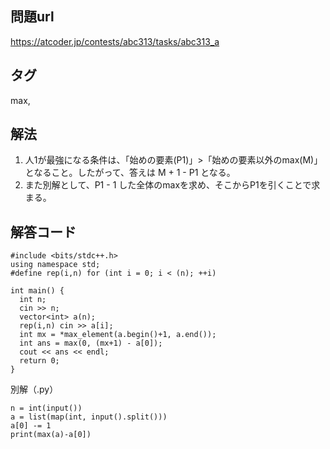 ## 問題url
https://atcoder.jp/contests/abc313/tasks/abc313_a

## タグ
max, 

## 解法
1. 人1が最強になる条件は、「始めの要素(P1)」>「始めの要素以外のmax(M)」となること。したがって、答えは M + 1 - P1 となる。
1. また別解として、P1 - 1 した全体のmaxを求め、そこからP1を引くことで求まる。

## 解答コード
```
#include <bits/stdc++.h>
using namespace std;
#define rep(i,n) for (int i = 0; i < (n); ++i)

int main() {
  int n;
  cin >> n;
  vector<int> a(n);
  rep(i,n) cin >> a[i];
  int mx = *max_element(a.begin()+1, a.end());
  int ans = max(0, (mx+1) - a[0]);
  cout << ans << endl;
  return 0;
}
```

別解（.py）
```
n = int(input())
a = list(map(int, input().split()))
a[0] -= 1
print(max(a)-a[0])
```